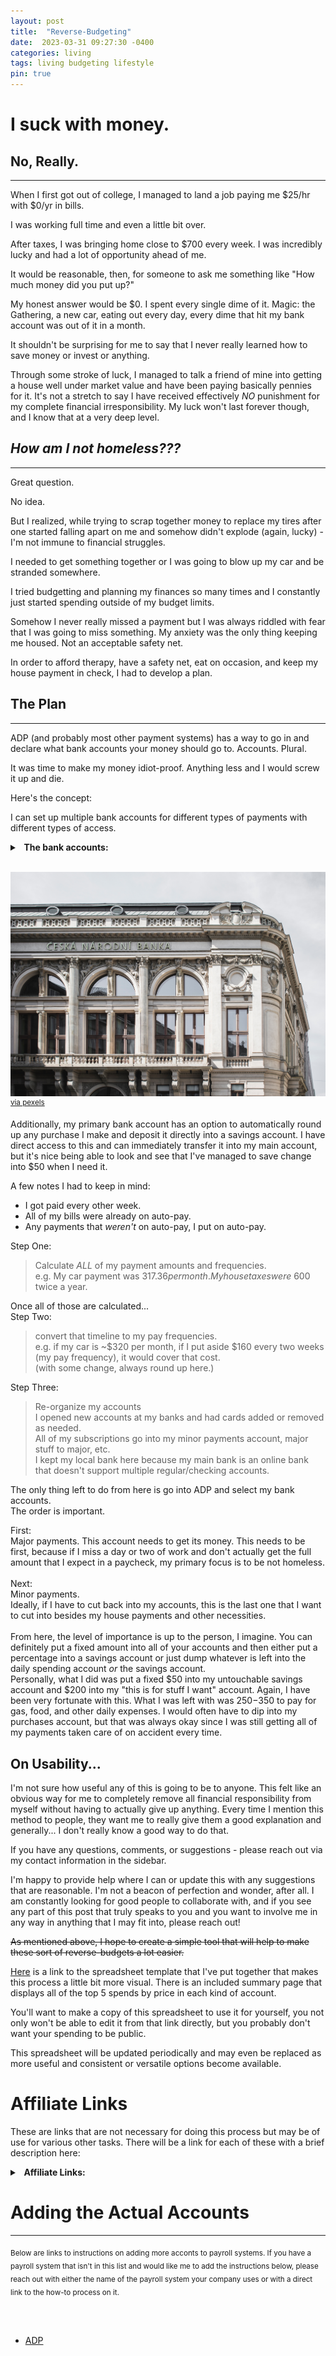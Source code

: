 ```yaml
---
layout: post
title:  "Reverse-Budgeting"
date:  2023-03-31 09:27:30 -0400
categories: living
tags: living budgeting lifestyle
pin: true
---
```


# I suck with money.

## No, Really.

<hr />

When I first got out of college, I managed to
land a job paying me $25/hr with $0/yr in bills.

I was working full time and even a little bit over.

After taxes, I was bringing home close to $700
every week. I was incredibly lucky and had a lot
of opportunity ahead of me.

It would be reasonable, then, for someone to ask
me something like "How much money did you put up?"

My honest answer would be $0. I spent every single
dime of it. Magic: the Gathering, a new car, eating
out every day, every dime that hit my bank account
was out of it in a month.

It shouldn't be surprising for me to say that I
never really learned how to save money or invest
or anything.

Through some stroke of luck, I managed to talk
a friend of mine into getting a house well under
market value and have been paying basically pennies
for it. It's not a stretch to say I have received
effectively _*NO*_ punishment for my complete
financial irresponsibility. My luck won't last
forever though, and I know that at a very deep
level.

## _How am I not homeless???_

<hr />

Great question.

No idea.

But I realized, while trying to scrap together
money to replace my tires after one started
falling apart on me and somehow didn't explode
(again, lucky) - I'm not immune to financial
struggles.

I needed to get something together or I was going
to blow up my car and be stranded somewhere.

I tried budgetting and planning my finances so
many times and I constantly just started spending
outside of my budget limits.

Somehow I never really missed a payment but I was
always riddled with fear that I was going to miss
something. My anxiety was the only thing keeping
me housed. Not an acceptable safety net.

In order to afford therapy, have a safety net,
eat on occasion, and keep my house payment in
check, I had to develop a plan.

## The Plan

<hr/>
ADP (and probably most other payment systems)
has a way to go in and declare what bank accounts
your money should go to. Accounts. Plural.

It was time to make my money idiot-proof.
Anything less and I would screw it up and die.

Here's the concept:

I can set up multiple bank accounts for
different types of payments with different
types of access.

<details>
  <summary><strong> &nbsp; The bank accounts:</strong></summary>

<ol start='1'>
<li>
<details>
 <summary>Major payments</summary>
    <ul>
        <li>House</li>
        <li>Car</li>
        <li>Utilities</li>
        <li>Insurance</li>
        <li>No debit card</li>
    </ul>
</details>
</li></ol>

<ol start='2'>
<li>
<details>
 <summary>Minor payments</summary>
    <ul>
        <li>Spotify</li>
        <li>YouTube Premium</li>
        <li>Hulu</li>
        <li>Debit card that I avoid using at all costs.</li>
    </ul>
</details>
</li></ol>

<ol start='3'>
<li>
<details>
 <summary>Untouchable savings</summary>
    <ul>
        <li>No card. At all.</li>
        <li>No way to transfer without going in.</li>
    </ul>
</details>
</li></ol>

<ol start='4'>
<li>
<details>
 <summary>Sort-of savings</summary>
   <ul>
    <li>Not actually savings. This is just for my
    enjoyment.</li>
    <li>Card that I can use basically freely.</li>
    <li>This account is specifically making mid-size
    purchases and luxury items. Think my previous
    Magic problem from earlier.</li>
    </ul>
</details>
</li></ol>

<ol start='5'>
<li>
<details>
 <summary>My regular account.</summary>
    <ul>
        <li>Daily access card.</li>
        <li>This is for food, gas, and general daily living
        expenses.</li>
    </ul>
</details>
</li></ol>

</details>

<br />

![picture of a large bank in Prague, Czechia](/assets/2023-03-31/pexels-yurii-hlei-1398431.jpg)
<sup>[via pexels](https://www.pexels.com/photo/white-and-gray-building-1398431/)</sup>


Additionally, my primary bank account has an
option to automatically round up any purchase
I make and deposit it directly into a savings
account. I have direct access to this and can
immediately transfer it into my main account,
but it's nice being able to look and see that
I've managed to save change into $50 when I
need it.

A few notes I had to keep in mind:
- I got paid every other week.
- All of my bills were already on auto-pay.
- Any payments that _weren't_ on auto-pay, I
put on auto-pay.

Step One:
> Calculate _*ALL*_ of my payment amounts and
frequencies.  
> e.g. My car payment was $317.36 per month.  
> My house taxes were ~$600 twice a year.

Once all of those are calculated...  
Step Two:
> convert that timeline to my pay frequencies.  
> e.g. if my car is ~$320 per month, if I put
aside $160 every two weeks (my pay frequency),
it would cover that cost.  
> (with some change, always round up here.)

Step Three:
> Re-organize my accounts  
> I opened new accounts at my banks and
> had cards added or removed as needed.  
> All of my subscriptions go into my minor
> payments account, major stuff to major, etc.  
> I kept my local bank here because my main
> bank is an online bank that doesn't
> support multiple regular/checking
> accounts.

The only thing left to do from here is go
into ADP and select my bank accounts.  
The order is important.

First:  
Major payments.
This account needs to get its
money. This needs to be first, because if
I miss a day or two of work and don't actually
get the full amount that I expect in a paycheck,
my primary focus is to be not homeless.  
<br />
Next:  
Minor payments.  
Ideally, if I have to cut back into my accounts,
this is the last one that I want to cut into
besides my house payments and other necessities.  
<br />
From here, the level of importance is up to the
person, I imagine. You can definitely put a
fixed amount into all of your accounts and then
either put a percentage into a savings account
or just dump whatever is left into the daily
spending account *or* the savings account.  
Personally, what I did was put a fixed $50
into my untouchable savings account and $200
into my "this is for stuff I want" account.
Again, I have been very fortunate with this.
What I was left with was $250-$350 to pay for
gas, food, and other daily expenses. I would
often have to dip into my purchases account,
but that was always okay since I was still
getting all of my payments taken care of on
accident every time.

## On Usability...

I'm not sure how useful any of this is going to
be to anyone. This felt like an obvious way for
me to completely remove all financial
responsibility from myself without having to
actually give up anything. Every time I mention
this method to people, they want me to really
give them a good explanation and generally... I
don't really know a good way to do that.

If you have any questions, comments, or
suggestions - please reach out via my contact
information in the sidebar.

I'm happy to provide help where I can or update
this with any suggestions that are reasonable.
I'm not a beacon of perfection and wonder, after
all. I am constantly looking for good people to
collaborate with, and if you see any part of
this post that truly speaks to you and you want
to involve me in any way in anything that I may
fit into, please reach out!

~~As mentioned above, I hope to create a simple
tool that will help to make these sort of
reverse-budgets a lot easier.~~

[Here](https://docs.google.com/spreadsheets/d/1H5coaIgEo8UlwO8c24OsMgv5w0YtX4e2A0zxFBWW3oc/)
is a link to the spreadsheet template that I've put
together that makes this process a little bit more
visual. There is an included summary page that
displays all of the top 5 spends by price in each kind
of account.

You'll want to make a copy of this spreadsheet to use
it for yourself, you not only won't be able to edit it
from that link directly, but you probably don't want
your spending to be public.

This spreadsheet will be updated periodically and may
even be replaced as more useful and consistent or
versatile options become available.

# Affiliate Links
These are links that are not necessary for doing this
process but may be of use for various other tasks.
There will be a link for each of these with a brief
description here:
<details>
  <summary><strong> &nbsp; Affiliate Links:</strong></summary>
DISCLAIMER: I am not affiliated with any of the links herein. These
services neither endorse nor sponsor any part of this
post or myself. I may receive compensation from the
links in the services below via automatic affiliate
services that are available to most members after sign
up. Suggestions for these apps are of my own opinion
and are subject to change at any time.
<ul>
<li>
<details>
 <summary>Privacy:</summary>
 <ul>
    <li>
        Available <a href="https://privacy.com/join/DRBUG">
        here</a>
    </li>
    <li>
        Used to make temorary debit/credit cards
    </li>
    <li>
        Can separate cards both by bank accounts and to
        certain/specific merchants
    </li>
    <li>
        Good for signing up to trials for various
        services that may try to charge your card
        either early or for a higher-than-agreed-upon
        amount
    </li>
    <li>
        Particularly useful when buying items off of
        untrusted sites
    </li>
 </ul>
    
</details>
</li></ul>
<ul>
<li>
<details>
 <summary>Varo:</summary>
 <ul>
    <li>
        Available <a href="https://varomoney.com/r/?r=Jefferson2">
        here</a>
    </li>
    <li>
        Online bank, easy to set up
    </li>
    <li>
        This is the bank that I use that has the
        automatic savings feature that rounds up to the
        next dollar whenever you spend any money at all
    </li>
 </ul>
    
</details>
</li></ul>
</details>

# Adding the Actual Accounts
<hr/>
<sub>Below are links to instructions on adding more
acconts to payroll systems. If you have a payroll
system that isn't in this list and would like me
to add the instructions below, please reach out
with either the name of the payroll system your
company uses or with a direct link to the how-to
process on it.</sub>

<br/><br/>

- [ADP](https://support.adp.com/adp_payroll/content/hybrid/MyADP/EA_Manage_Your_DD.pdf)